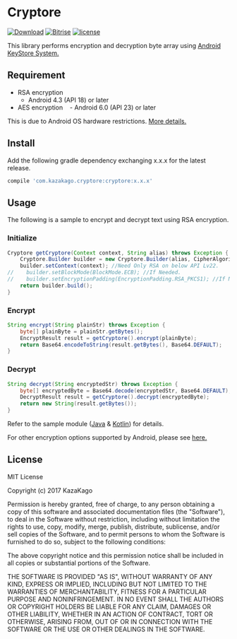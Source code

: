 Cryptore
====

[![Download](https://api.bintray.com/packages/kazakago/maven/cryptore/images/download.svg)](https://bintray.com/kazakago/maven/cryptore/_latestVersion)
[![Bitrise](https://www.bitrise.io/app/436ed4113cb15072.svg?token=5I58EK088C0wp3UWmf75qA&branch=master)]()
[![license](https://img.shields.io/github/license/kazakago/cryptore.svg)](LICENSE.md)

This library performs encryption and decryption byte array using [Android KeyStore System.](https://developer.android.com/training/articles/keystore.html)

## Requirement

- RSA encryption
    - Android 4.3 (API 18) or later
- AES encryption
    - Android 6.0 (API 23) or later

This is due to Android OS hardware restrictions. [More details.](https://developer.android.com/training/articles/keystore.html#SupportedAlgorithms)

## Install

Add the following gradle dependency exchanging x.x.x for the latest release.

```groovy
compile 'com.kazakago.cryptore:cryptore:x.x.x'
```

## Usage

The following is a sample to encrypt and decrypt text using RSA encryption.

### Initialize

```java
Cryptore getCryptore(Context context, String alias) throws Exception {
    Cryptore.Builder builder = new Cryptore.Builder(alias, CipherAlgorithm.RSA);
    builder.setContext(context); //Need Only RSA on below API Lv22.
//    builder.setBlockMode(BlockMode.ECB); //If Needed.
//    builder.setEncryptionPadding(EncryptionPadding.RSA_PKCS1); //If Needed.
    return builder.build();
}
```

### Encrypt
```java
String encrypt(String plainStr) throws Exception {         
    byte[] plainByte = plainStr.getBytes();         
    EncryptResult result = getCryptore().encrypt(plainByte);
    return Base64.encodeToString(result.getBytes(), Base64.DEFAULT);
}
```

### Decrypt
```java
String decrypt(String encryptedStr) throws Exception {
    byte[] encryptedByte = Base64.decode(encryptedStr, Base64.DEFAULT);
    DecryptResult result = getCryptore().decrypt(encryptedByte);
    return new String(result.getBytes());
}
```

Refer to the sample module ([Java](https://github.com/KazaKago/Cryptore/tree/master/samplejava) & [Kotlin](https://github.com/KazaKago/Cryptore/tree/master/samplekotlin)) for details.

For other encryption options supported by Android, please see [here.](https://developer.android.com/training/articles/keystore.html#SupportedAlgorithms)

## License
MIT License

Copyright (c) 2017 KazaKago

Permission is hereby granted, free of charge, to any person obtaining a copy
of this software and associated documentation files (the "Software"), to deal
in the Software without restriction, including without limitation the rights
to use, copy, modify, merge, publish, distribute, sublicense, and/or sell
copies of the Software, and to permit persons to whom the Software is
furnished to do so, subject to the following conditions:

The above copyright notice and this permission notice shall be included in all
copies or substantial portions of the Software.

THE SOFTWARE IS PROVIDED "AS IS", WITHOUT WARRANTY OF ANY KIND, EXPRESS OR
IMPLIED, INCLUDING BUT NOT LIMITED TO THE WARRANTIES OF MERCHANTABILITY,
FITNESS FOR A PARTICULAR PURPOSE AND NONINFRINGEMENT. IN NO EVENT SHALL THE
AUTHORS OR COPYRIGHT HOLDERS BE LIABLE FOR ANY CLAIM, DAMAGES OR OTHER
LIABILITY, WHETHER IN AN ACTION OF CONTRACT, TORT OR OTHERWISE, ARISING FROM,
OUT OF OR IN CONNECTION WITH THE SOFTWARE OR THE USE OR OTHER DEALINGS IN THE
SOFTWARE.
